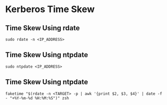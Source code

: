 # Kerberos Time Skew

## Time Skew Using rdate
```
sudo rdate -n <IP_ADDRESS>
```

## Time Skew Using ntpdate
```
sudo ntpdate <IP_ADDRESS>
```

## Time Skew Using ntpdate
```
faketime "$(rdate -n <TARGET> -p | awk '{print $2, $3, $4}' | date -f - "+%Y-%m-%d %H:%M:%S")" zsh
```
